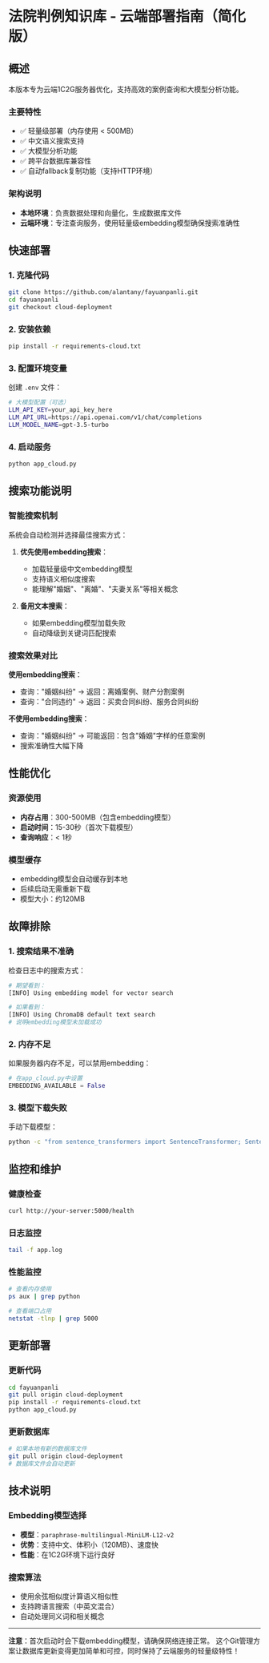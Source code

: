 # 法院判例知识库 - 云端部署指南（简化版）

## 概述

本版本专为云端1C2G服务器优化，支持高效的案例查询和大模型分析功能。

### 主要特性
- ✅ 轻量级部署（内存使用 < 500MB）
- ✅ 中文语义搜索支持
- ✅ 大模型分析功能
- ✅ 跨平台数据库兼容性
- ✅ 自动fallback复制功能（支持HTTP环境）

### 架构说明
- **本地环境**：负责数据处理和向量化，生成数据库文件
- **云端环境**：专注查询服务，使用轻量级embedding模型确保搜索准确性

## 快速部署

### 1. 克隆代码
```bash
git clone https://github.com/alantany/fayuanpanli.git
cd fayuanpanli
git checkout cloud-deployment
```

### 2. 安装依赖
```bash
pip install -r requirements-cloud.txt
```

### 3. 配置环境变量
创建 `.env` 文件：
```bash
# 大模型配置（可选）
LLM_API_KEY=your_api_key_here
LLM_API_URL=https://api.openai.com/v1/chat/completions
LLM_MODEL_NAME=gpt-3.5-turbo
```

### 4. 启动服务
```bash
python app_cloud.py
```

## 搜索功能说明

### 智能搜索机制
系统会自动检测并选择最佳搜索方式：

1. **优先使用embedding搜索**：
   - 加载轻量级中文embedding模型
   - 支持语义相似度搜索
   - 能理解"婚姻"、"离婚"、"夫妻关系"等相关概念

2. **备用文本搜索**：
   - 如果embedding模型加载失败
   - 自动降级到关键词匹配搜索

### 搜索效果对比

**使用embedding搜索**：
- 查询："婚姻纠纷" → 返回：离婚案例、财产分割案例
- 查询："合同违约" → 返回：买卖合同纠纷、服务合同纠纷

**不使用embedding搜索**：
- 查询："婚姻纠纷" → 可能返回：包含"婚姻"字样的任意案例
- 搜索准确性大幅下降

## 性能优化

### 资源使用
- **内存占用**：300-500MB（包含embedding模型）
- **启动时间**：15-30秒（首次下载模型）
- **查询响应**：< 1秒

### 模型缓存
- embedding模型会自动缓存到本地
- 后续启动无需重新下载
- 模型大小：约120MB

## 故障排除

### 1. 搜索结果不准确
检查日志中的搜索方式：
```bash
# 期望看到：
[INFO] Using embedding model for vector search

# 如果看到：
[INFO] Using ChromaDB default text search
# 说明embedding模型未加载成功
```

### 2. 内存不足
如果服务器内存不足，可以禁用embedding：
```python
# 在app_cloud.py中设置
EMBEDDING_AVAILABLE = False
```

### 3. 模型下载失败
手动下载模型：
```bash
python -c "from sentence_transformers import SentenceTransformer; SentenceTransformer('paraphrase-multilingual-MiniLM-L12-v2')"
```

## 监控和维护

### 健康检查
```bash
curl http://your-server:5000/health
```

### 日志监控
```bash
tail -f app.log
```

### 性能监控
```bash
# 查看内存使用
ps aux | grep python

# 查看端口占用
netstat -tlnp | grep 5000
```

## 更新部署

### 更新代码
```bash
cd fayuanpanli
git pull origin cloud-deployment
pip install -r requirements-cloud.txt
python app_cloud.py
```

### 更新数据库
```bash
# 如果本地有新的数据库文件
git pull origin cloud-deployment
# 数据库文件会自动更新
```

## 技术说明

### Embedding模型选择
- **模型**：`paraphrase-multilingual-MiniLM-L12-v2`
- **优势**：支持中文、体积小（120MB）、速度快
- **性能**：在1C2G环境下运行良好

### 搜索算法
- 使用余弦相似度计算语义相似性
- 支持跨语言搜索（中英文混合）
- 自动处理同义词和相关概念

---

**注意**：首次启动时会下载embedding模型，请确保网络连接正常。 
这个Git管理方案让数据库更新变得更加简单和可控，同时保持了云端服务的轻量级特性！ 